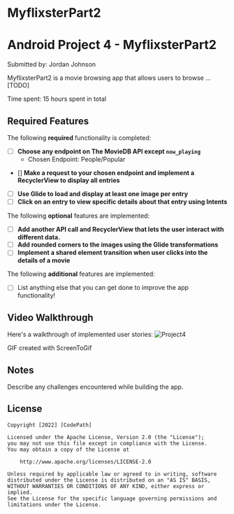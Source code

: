 # MyflixsterPart2
# Android Project 4 - MyflixsterPart2

Submitted by: Jordan Johnson

MyflixsterPart2 is a movie browsing app that allows users to browse ... [TODO] 

Time spent: 15 hours spent in total

## Required Features

The following **required** functionality is completed:

- [ ] **Choose any endpoint on The MovieDB API except `now_playing`**
  - Chosen Endpoint: People/Popular
- [] **Make a request to your chosen endpoint and implement a RecyclerView to display all entries**
- [ ] **Use Glide to load and display at least one image per entry**
- [ ] **Click on an entry to view specific details about that entry using Intents**

The following **optional** features are implemented:

- [ ] **Add another API call and RecyclerView that lets the user interact with different data.** 
- [ ] **Add rounded corners to the images using the Glide transformations**
- [ ] **Implement a shared element transition when user clicks into the details of a movie**

The following **additional** features are implemented:

- [ ] List anything else that you can get done to improve the app functionality!

## Video Walkthrough

Here's a walkthrough of implemented user stories:
![Project4](https://user-images.githubusercontent.com/111920942/194163678-fa20bbb8-24e8-4a03-81b8-65aafcb9b557.gif)




GIF created with ScreenToGif

## Notes

Describe any challenges encountered while building the app.

## License

    Copyright [2022] [CodePath]

    Licensed under the Apache License, Version 2.0 (the "License");
    you may not use this file except in compliance with the License.
    You may obtain a copy of the License at

        http://www.apache.org/licenses/LICENSE-2.0

    Unless required by applicable law or agreed to in writing, software
    distributed under the License is distributed on an "AS IS" BASIS,
    WITHOUT WARRANTIES OR CONDITIONS OF ANY KIND, either express or implied.
    See the License for the specific language governing permissions and
    limitations under the License.
